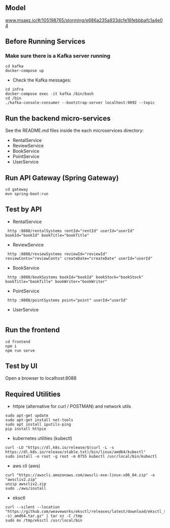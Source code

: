 # 

## Model
www.msaez.io/#/105198765/storming/e686a235a933dcfe16febbbafc1a4e04

## Before Running Services
### Make sure there is a Kafka server running
```
cd kafka
docker-compose up
```
- Check the Kafka messages:
```
cd infra
docker-compose exec -it kafka /bin/bash
cd /bin
./kafka-console-consumer --bootstrap-server localhost:9092 --topic
```

## Run the backend micro-services
See the README.md files inside the each microservices directory:

- RentalService
- ReviewService
- BookService
- PointService
- UserService


## Run API Gateway (Spring Gateway)
```
cd gateway
mvn spring-boot:run
```

## Test by API
- RentalService
```
 http :8088/rentalSystems rentId="rentId" userId="userId" bookId="bookId" bookTitle="bookTitle" 
```
- ReviewService
```
 http :8088/reviewSystems reviewId="reviewId" reviewConts="reviewConts" createDate="createDate" userId="userId" 
```
- BookService
```
 http :8088/bookSystems bookId="bookId" bookStock="bookStock" bookTitle="bookTitle" bookWriter="bookWriter" 
```
- PointService
```
 http :8088/pointSystems point="point" userId="userId" 
```
- UserService
```
```


## Run the frontend
```
cd frontend
npm i
npm run serve
```

## Test by UI
Open a browser to localhost:8088

## Required Utilities

- httpie (alternative for curl / POSTMAN) and network utils
```
sudo apt-get update
sudo apt-get install net-tools
sudo apt install iputils-ping
pip install httpie
```

- kubernetes utilities (kubectl)
```
curl -LO "https://dl.k8s.io/release/$(curl -L -s https://dl.k8s.io/release/stable.txt)/bin/linux/amd64/kubectl"
sudo install -o root -g root -m 0755 kubectl /usr/local/bin/kubectl
```

- aws cli (aws)
```
curl "https://awscli.amazonaws.com/awscli-exe-linux-x86_64.zip" -o "awscliv2.zip"
unzip awscliv2.zip
sudo ./aws/install
```

- eksctl 
```
curl --silent --location "https://github.com/weaveworks/eksctl/releases/latest/download/eksctl_$(uname -s)_amd64.tar.gz" | tar xz -C /tmp
sudo mv /tmp/eksctl /usr/local/bin
```

